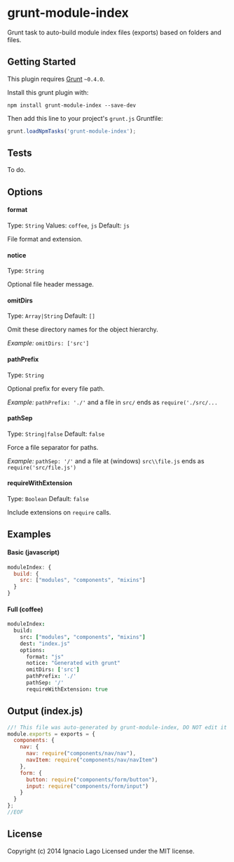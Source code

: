 grunt-module-index
==================

Grunt task to auto-build module index files (exports) based on folders and files.

## Getting Started
This plugin requires [Grunt](https://gruntjs.com) `~0.4.0`.

Install this grunt plugin with:
```shell
npm install grunt-module-index --save-dev
```

Then add this line to your project's `grunt.js` Gruntfile:

```javascript
grunt.loadNpmTasks('grunt-module-index');
```

## Tests
To do.

## Options
#### format
Type: `String`
Values: `coffee`, `js`
Default: `js`

File format and extension.

#### notice
Type: `String`

Optional file header message.

#### omitDirs
Type: `Array|String`
Default: `[]`

Omit these directory names for the object hierarchy.

_Example:_ `omitDirs: ['src']`

#### pathPrefix
Type: `String`

Optional prefix for every file path.

_Example:_ `pathPrefix: './'` and a file in `src/` ends as `require('./src/...`

#### pathSep
Type: `String|false`
Default: `false`

Force a file separator for paths.

_Example:_ `pathSep: '/'` and a file at (windows) `src\\file.js` ends as `require('src/file.js')`

#### requireWithExtension
Type: `Boolean`
Default: `false`

Include extensions on `require` calls.

## Examples
#### Basic (javascript)
```javascript
moduleIndex: {
  build: {
    src: ["modules", "components", "mixins"]
  }
}
```

#### Full (coffee)
```coffee
moduleIndex:
  build:
    src: ["modules", "components", "mixins"]
    dest: "index.js"
    options:
      format: "js"
      notice: "Generated with grunt"
      omitDirs: ['src']
      pathPrefix: './'
      pathSep: '/'
      requireWithExtension: true
```

## Output (index.js)
```javascript
//! This file was auto-generated by grunt-module-index, DO NOT edit it directly
module.exports = exports = {
  components: {
    nav: {
      nav: require("components/nav/nav"),
      navItem: require("components/nav/navItem")
    },
    form: {
      button: require("components/form/button"),
      input: require("components/form/input")
    }
  }
};
//EOF
```

## License
Copyright (c) 2014 Ignacio Lago
Licensed under the MIT license.